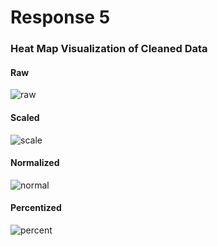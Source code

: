 # Response 5
### Heat Map Visualization of Cleaned Data
#### Raw
![raw](https://sglott.github.io/Data310_workbook/raw.png)

#### Scaled
![scale](https://sglott.github.io/Data310_workbook/scale.png)

#### Normalized
![normal](https://sglott.github.io/Data310_workbook/normal.png)

#### Percentized
![percent](https://sglott.github.io/Data310_workbook/percent.png)

